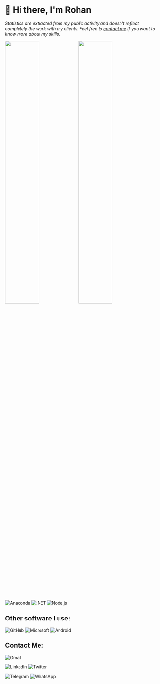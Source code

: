 # 👋 Hi there, I'm Rohan
<p>
  <i>Statistics are extracted from my public activity and doesn't reflect completely the work with my clients. Feel free to <a href="" target="_blank">contact me</a> if you want to know more about my skills.</i>
</p>

<img align="left" width="47%" src="https://github-readme-stats.vercel.app/api?username=rohanlaub&show_icons=true&theme=gruvbox" />
<img width="47%" src="https://github-readme-stats.vercel.app/api/top-langs/?username=rohanlaub&layout=compact" />

<img align="left" alt="Anaconda" src="https://img.shields.io/badge/Anaconda-%2344A833.svg?style=for-the-badge&logo=anaconda&logoColor=white"/>
<img align="left" alt=".NET" src="https://img.shields.io/badge/.NET-5C2D91?style=for-the-badge&logo=.net&logoColor=white"/>
<img alt="Node.js" src="https://img.shields.io/badge/node.js-6DA55F?style=for-the-badge&logo=node.js&logoColor=white"/>

## Other software I use:
![GitHub](https://img.shields.io/badge/github-%23121011.svg?style=for-the-badge&logo=github&logoColor=white)
![Microsoft](https://img.shields.io/badge/Microsoft-0078D4?style=for-the-badge&logo=microsoft&logoColor=white)
![Android](https://img.shields.io/badge/Android-3DDC84?style=for-the-badge&logo=android&logoColor=white)

## Contact Me:
![Gmail](https://img.shields.io/badge/Gmail-D14836?style=for-the-badge&logo=gmail&logoColor=white)

![LinkedIn](https://img.shields.io/badge/linkedin-%230077B5.svg?style=for-the-badge&logo=linkedin&logoColor=white)
![Twitter](https://img.shields.io/badge/Twitter-%231DA1F2.svg?style=for-the-badge&logo=Twitter&logoColor=white)

![Telegram](https://img.shields.io/badge/Telegram-2CA5E0?style=for-the-badge&logo=telegram&logoColor=white)
![WhatsApp](https://img.shields.io/badge/WhatsApp-25D366?style=for-the-badge&logo=whatsapp&logoColor=white)
